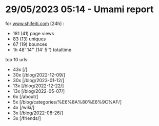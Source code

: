 # 29/05/2023 05:14 - Umami report
for www.shifeiti.com [24h] :

 - 181 (41) page views
 - 83 (13) uniques
 - 67 (19) bounces
 - 1h 48' 14'' (14' 5'') totaltime


top 10 urls:
 - 43x [/]
 - 30x [/blog/2022-12-09/]
 - 30x [/blog/2023-01-12/]
 - 13x [/blog/2022-12-22/]
 - 13x [/blog/2022-05-07/]
 - 6x [/about/]
 - 5x [/blog/categories/%E6%8A%80%E6%9C%AF/]
 - 4x [/wiki/]
 - 3x [/blog/2022-08-26/]
 - 3x [/friends/]


